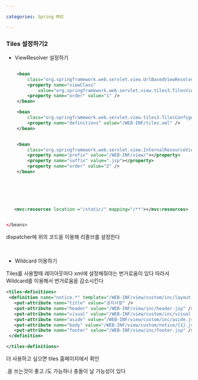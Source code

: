 ```yaml
---

categories: Spring MVC

---
```



### Tiles 설정하기2


- ViewResolver 설정하기

```xml

	<bean
		class="org.springframework.web.servlet.view.UrlBasedViewResolver">
		<property name="viewClass"
			value="org.springframework.web.servlet.view.tiles3.TilesView" />
		<property name="order" value="1" />
	</bean>

	<bean
		class="org.springframework.web.servlet.view.tiles3.TilesConfigurer">
		<property name="definitions" value="/WEB-INF/tiles.xml" />
	</bean>


	<bean
		class="org.springframework.web.servlet.view.InternalResourceViewResolver">
		<property name="prefix" value="/WEB-INF/view/"></property>
		<property name="suffix" value=".jsp"></property>
		<property name="order" value="2" />
	</bean>

	
	


      
   <mvc:resources location ="/static/" mapping="/**"></mvc:resources>


</beans>

```

dispatcher에 위의 코드을 이용해 리졸브를 설정한다


&nbsp;

- Wildcard 이용하기 

Tiles를 사용할때 레이아웃마다 xml에 설정해줘야는 번거로움이 있다
 따라서 Wildcard를 이용해서 번거로움을 감소시킨다 


 ```xml
<tiles-definitions>
  <definition name="notice.*" template="/WEB-INF/view/custom/inc/layout.jsp">
    <put-attribute name="title" value="공지사항" />
    <put-attribute name="header" value="/WEB-INF/view/inc/header.jsp" />
    <put-attribute name="visual" value="/WEB-INF/view/custom/inc/visual.jsp" />
    <put-attribute name="aside" value="/WEB-INF/view/custom/inc/aside.jsp" />
    <put-attribute name="body" value="/WEB-INF/view/custom/notice/{1}.jsp" />
    <put-attribute name="footer" value="/WEB-INF/view/inc/footer.jsp" />
  </definition>
 
</tiles-definitions>


 ```

 더 사용하고 싶으면 tiles 홈페이지에서 확인 


 .을 쓰는것이 좋고 /도 가능하나 충돌이 날 가능성이 있다